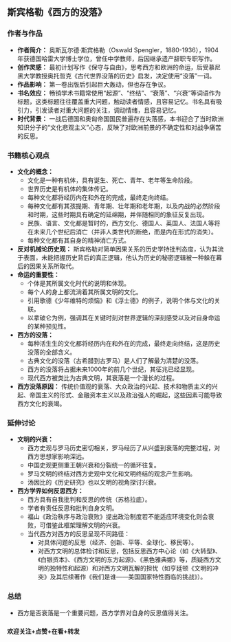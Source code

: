## 斯宾格勒《西方的没落》

### 作者与作品

* **作者简介：** 奥斯瓦尔德·斯宾格勒（Oswald Spengler，1880-1936），1904年获德国哈雷大学博士学位，曾任中学教师，后因继承遗产辞职专职写作。
* **创作灵感：** 最初计划写作《保守与自由》，思考西方和欧洲的命运，后受慕尼黑大学教授奥托哲克《古代世界没落的历史》启发，决定使用“没落”一词。
* **作品影响：** 第一卷出版后引起巨大轰动，但也存在争议。
* **书名效应：** 畅销学术书籍常使用“起源”、“终结”、“衰落”、“兴衰”等词语作为标题，这类标题往往覆盖重大问题，触动读者情感，且容易记忆。书名具有吸引力，引发读者对重大问题的关注，调动情绪，且容易记忆。
* **时代背景：** 一战后德国和奥匈帝国国民普遍存在失落感，本书迎合了当时欧洲知识分子的“文化悲观主义”心态，反映了对欧洲前景的不确定性和对战争痛苦的反思。

### 书籍核心观点

* **文化的概念：**
    * 文化是一种有机体，具有诞生、死亡、青年、老年等生命阶段。
    * 世界历史是有机体的集体传记。
    * 每种文化都将经历内在和外在的完成，最终走向终结。
    * 每种文化都有其孩提期、青年期、壮年期和老年期，以及内战的必然阶段和时期，这些时期具有确定的延绵期，并伴随相同的象征反复出现。
    * 民族、语言、文化都是暂时的，西方文化、德国人、英国人、法国人等将在未来几个世纪后消亡（并非人类世代的断绝，而是内在形式的消失）。
    * 每种文化都有其自身的精神消亡方式。
* **反对机械论历史观：** 斯宾格勒对简单因果关系的历史学持批判态度，认为其流于表面，未能把握历史背后的真正逻辑，他认为历史的秘密逻辑被一种躲在幕后的因果关系所取代。
* **命运的重要性：**
    * 个体是其所属文化时代的说明和体现。
    * 每个人的身上都流淌着其所属文明的文化。
    * 引用歌德《少年维特的烦恼》和《浮士德》的例子，说明个体与文化的关联。
    * 以拿破仑为例，强调其在关键时刻对世界逻辑的深刻感受以及对自身命运的某种预见性。
* **西方的没落：**
    * 每种活生生的文化都将经历内在和外在的完成，最终走向终结，这是历史没落的全部含义。
    * 古典文化的没落（古希腊到古罗马）是人们了解最为清楚的没落。
    * 西方的没落将占据未来1000年的前几个世纪，其征兆已经显现。
    * 现代西方被类比为古典文明，其衰落是一个漫长的过程。
* **西方没落原因：** 传统价值观的衰落、大众政治的兴起、技术和物质主义的兴起、帝国主义的形式、金融资本主义以及政治强人的崛起，这些因素可能导致西方文化的衰竭。

### 延伸讨论

* **文明的兴衰：**
    * 西方史观与罗马历史密切相关，罗马经历了从兴盛到衰落的完整过程，对西方思想家影响深远。
    * 中国史观更侧重王朝兴衰和分裂统一的循环往复。
    * 罗马文明的终结对西方史观中文化和文明终结的观念产生影响。
    * 汤因比的《历史研究》也以文明的视角探讨兴衰。
* **西方学界如何反思西方：**
    * 西方具有自我批判和反思的传统（苏格拉底）。
    * 学者有责任反思和批判自身文明。
    * 福山《政治秩序与政治衰败》提出政治制度若不能适应环境变化则会衰败，可借鉴此框架理解文明的兴衰。
    * 当代西方对西方的反思呈现不同路径：
        * 对具体问题的反思（经济、创新、平等、全球化、移民等）。
        * 对西方文明的总体检讨和反思，包括反思西方中心论（如《大转型》、《白银资本》、《西方文明的东方起源》、《黑色雅典娜》等，质疑西方文明的独特性和起源）和对西方文明瓦解的担忧（如亨廷顿《文明的冲突》及其后续著作《我们是谁——美国国家特性面临的挑战》）。

### 总结

* 西方是否衰落是一个重要问题，西方学界对自身的反思值得关注。

###

**欢迎关注+点赞+在看+转发**
